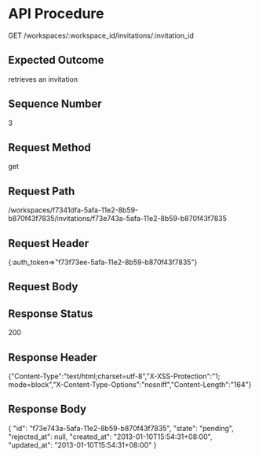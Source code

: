 # API Procedure
GET /workspaces/:workspace_id/invitations/:invitation_id
## Expected Outcome
retrieves an invitation
## Sequence Number
3
## Request Method
get
## Request Path
/workspaces/f7341dfa-5afa-11e2-8b59-b870f43f7835/invitations/f73e743a-5afa-11e2-8b59-b870f43f7835
## Request Header
{:auth_token=>"f73f73ee-5afa-11e2-8b59-b870f43f7835"}
## Request Body


## Response Status
200
## Response Header
{"Content-Type":"text/html;charset=utf-8","X-XSS-Protection":"1; mode=block","X-Content-Type-Options":"nosniff","Content-Length":"164"}

## Response Body
{
  "id": "f73e743a-5afa-11e2-8b59-b870f43f7835",
  "state": "pending",
  "rejected_at": null,
  "created_at": "2013-01-10T15:54:31+08:00",
  "updated_at": "2013-01-10T15:54:31+08:00"
}
